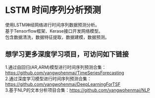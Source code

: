 ﻿# LSTM 时间序列分析预测  
使用LSTM神经网络进行时间序列数据预测分析。  
基于Tensorflow框架、Kerase接口开发网络模型。  
包含数据清洗，数据特征提取，数据建模，数据预测。  
## 想学习更多深度学习项目，可访问如下链接
1.通过自回归(AR,ARM)模型进行时间序列预测合集：https://github.com/yangwohenmai/TimeSeriesForecasting  
2.通过深度学习模型进行时间序列预测合集：https://github.com/yangwohenmai/DeepLearningForTSF  
3.基于NLP的文本分析项目合集：https://github.com/yangwohenmai/NLP  
